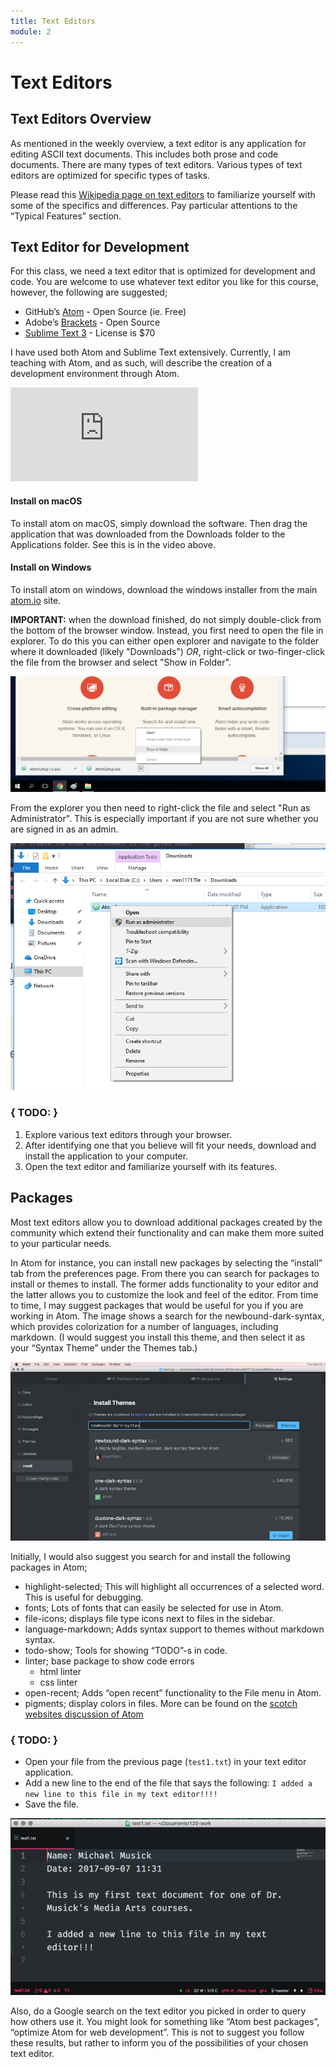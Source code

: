 ```yaml
---
title: Text Editors
module: 2
---
```


# Text Editors

## Text Editors Overview

As mentioned in the weekly overview, a text editor is any application for editing ASCII text documents. This includes both prose and code documents. There are many types of text editors. Various types of text editors are optimized for specific types of tasks.

Please read this [Wikipedia page on text editors](https://en.wikipedia.org/wiki/Text_editor) to familiarize yourself with some of the specifics and differences. Pay particular attentions to the “Typical Features” section.


## Text Editor for Development

For this class, we need a text editor that is optimized for development and code. You are welcome to use whatever text editor you like for this course, however, the following are suggested;

- GitHub’s [Atom](https://atom.io) - Open Source (ie. Free)
- Adobe’s [Brackets](http://brackets.io) - Open Source
- [Sublime Text 3](https://www.sublimetext.com/3) - License is $70

I have used both Atom and Sublime Text extensively. Currently, I am teaching with Atom, and as such, will describe the creation of a development environment through Atom.

<div class="embed-responsive embed-responsive-16by9"><iframe class="embed-responsive-item" src="https://www.youtube.com/embed/Gbq9ZWXtyK4" frameborder="0" allowfullscreen></iframe></div>

#### Install on macOS

To install atom on macOS, simply download the software. Then drag the application that was downloaded from the Downloads folder to the Applications folder. See this is in the video above.


#### Install on Windows

To install atom on windows, download the windows installer from the main [atom.io](https://atom.io) site.

**IMPORTANT:** when the download finished, do not simply double-click from the bottom of the browser window. Instead, you first need to open the file in explorer. To do this you can either open explorer and navigate to the folder where it downloaded (likely "Downloads") _OR_, right-click or two-finger-click the file from the browser and select "Show in Folder".

![Pic demo-ing "show in folder" command](../imgs/showINFinder.png "Demo of show in folder.")

From the explorer you then need to right-click the file and select "Run as Administrator". This is especially important if you are not sure whether you are signed in as an admin.

![Image demo-ing how to "Run as Admin"](../imgs/runAsAdmin.png "Image demo-ing how to 'Run as Admin'")


### { TODO: }

1. Explore various text editors through your browser.
2. After identifying one that you believe will fit your needs, download and install the application to your computer.
3. Open the text editor and familiarize yourself with its features.

## Packages

Most text editors allow you to download additional packages created by the community which extend their functionality and can make them more suited to your particular needs.

In Atom for instance, you can install new packages by selecting the “install” tab from the preferences page. From there you can search for packages to install or themes to install. The former adds functionality to your editor and the latter allows you to customize the look and feel of the editor. From time to time, I may suggest packages that would be useful for you if you are working in Atom. The image shows a search for the newbound-dark-syntax, which provides colorization for a number of languages, including markdown. (I would suggest you install this theme, and then select it as your “Syntax Theme” under the Themes tab.)

![example search for newfound-syntax-theme](../imgs/theme_search_in_atom.jpg)

Initially, I would also suggest you search for and install the following packages in Atom;

- highlight-selected; This will highlight all occurrences of a selected word. This is useful for debugging.
- fonts; Lots of fonts that can easily be selected for use in Atom.
- file-icons; displays file type icons next to files in the sidebar.
- language-markdown; Adds syntax support to themes without markdown syntax.
- todo-show; Tools for showing “TODO”-s in code.
- linter; base package to show code errors
	- html linter
	- css linter
- open-recent; Adds “open recent” functionality to the File menu in Atom.
- pigments; display colors in files.
More can be found on the [scotch websites discussion of Atom](https://scotch.io/bar-talk/best-of-atom-features-plugins-acting-like-sublime-text)

### { TODO: }

- Open your file from the previous page (`test1.txt`) in your text editor application.
- Add a new line to the end of the file that says the following: `I added a new line to this file in my text editor!!!!`
- Save the file.

![Text document example](../imgs/textDocExam.png)

Also, do a Google search on the text editor you picked in order to query how others use it. You might look for something like “Atom best packages”, “optimize Atom for web development”. This is not to suggest you follow these results, but rather to inform you of the possibilities of your chosen text editor.

